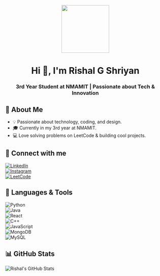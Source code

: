<p align="center">
  <img src="https://avatars.githubusercontent.com/u/your-profile-image" width="150"/>
</p>

<h1 align="center">Hi 👋, I'm Rishal G Shriyan</h1>
<h3 align="center">3rd Year Student at NMAMIT | Passionate about Tech & Innovation</h3>

## 🧐 About Me  
- 💡 Passionate about technology, coding, and design.  
- 🎓 Currently in my 3rd year at NMAMIT.  
- 💻 Love solving problems on LeetCode & building cool projects.  

## 🔗 Connect with me  
[![LinkedIn](https://img.shields.io/badge/LinkedIn-0077B5?style=for-the-badge&logo=linkedin&logoColor=white)](https://linkedin.com/in/rishal-g-shriyan)  
[![Instagram](https://img.shields.io/badge/Instagram-E4405F?style=for-the-badge&logo=instagram&logoColor=white)](https://instagram.com/r_i_s_h_a_l_07)  
[![LeetCode](https://img.shields.io/badge/LeetCode-FFA116?style=for-the-badge&logo=leetcode&logoColor=black)](https://www.leetcode.com/rishal_gs)  

## 🚀 Languages & Tools  
![Python](https://img.shields.io/badge/Python-3776AB?style=for-the-badge&logo=python&logoColor=white)  
![Java](https://img.shields.io/badge/Java-ED8B00?style=for-the-badge&logo=java&logoColor=white)  
![React](https://img.shields.io/badge/React-20232A?style=for-the-badge&logo=react&logoColor=61DAFB)  
![C++](https://img.shields.io/badge/C++-00599C?style=for-the-badge&logo=cplusplus&logoColor=white)  
![JavaScript](https://img.shields.io/badge/JavaScript-F7DF1E?style=for-the-badge&logo=javascript&logoColor=black)  
![MongoDB](https://img.shields.io/badge/MongoDB-4EA94B?style=for-the-badge&logo=mongodb&logoColor=white)  
![MySQL](https://img.shields.io/badge/MySQL-4479A1?style=for-the-badge&logo=mysql&logoColor=white)  

## 📊 GitHub Stats  
![Rishal's GitHub Stats](https://github-readme-stats.vercel.app/api?username=your-github-username&show_icons=true&theme=radical)  

